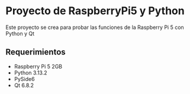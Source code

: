 # Proyecto de RaspberryPi5 y Python

Este proyecto se crea para probar las funciones de la Raspberry Pi 5 con Python y Qt

## Requerimientos

- Raspberry Pi 5 2GB
- Python 3.13.2
- PySide6
- Qt 6.8.2
